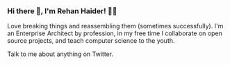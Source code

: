 ### Hi there 👋, I'm Rehan Haider! 🌿🦁

Love breaking things and reassembling them (sometimes successfully). 
I'm an Enterprise Architect by profession, in my free time I collaborate on open source projects, and teach computer science to the youth.

Talk to me about anything on Twitter. 
